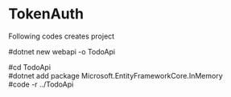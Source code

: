 # TokenAuth
Following codes creates project <br>


#dotnet new webapi -o TodoApi<br>

#cd TodoApi<br>
#dotnet add package Microsoft.EntityFrameworkCore.InMemory<br>
#code -r ../TodoApi<br>

